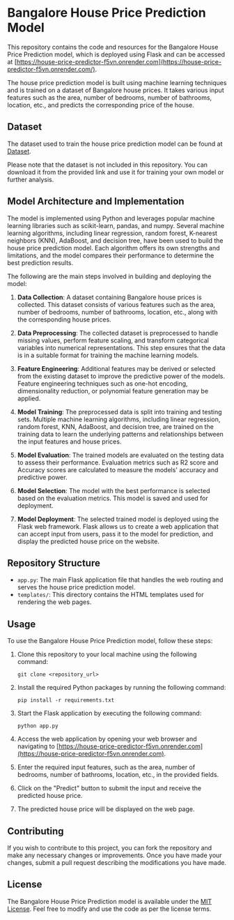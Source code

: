 # Bangalore House Price Prediction Model

This repository contains the code and resources for the Bangalore House Price Prediction model, which is deployed using Flask and can be accessed at [https://house-price-predictor-f5vn.onrender.com](https://house-price-predictor-f5vn.onrender.com/).

The house price prediction model is built using machine learning techniques and is trained on a dataset of Bangalore house prices. It takes various input features such as the area, number of bedrooms, number of bathrooms, location, etc., and predicts the corresponding price of the house.

## Dataset

The dataset used to train the house price prediction model can be found at [Dataset](https://www.kaggle.com/datasets/amitabhajoy/bengaluru-house-price-data).

Please note that the dataset is not included in this repository. You can download it from the provided link and use it for training your own model or further analysis.

## Model Architecture and Implementation

The model is implemented using Python and leverages popular machine learning libraries such as scikit-learn, pandas, and numpy. Several machine learning algorithms, including linear regression, random forest, K-nearest neighbors (KNN), AdaBoost, and decision tree, have been used to build the house price prediction model. Each algorithm offers its own strengths and limitations, and the model compares their performance to determine the best prediction results.

The following are the main steps involved in building and deploying the model:

1. **Data Collection**: A dataset containing Bangalore house prices is collected. This dataset consists of various features such as the area, number of bedrooms, number of bathrooms, location, etc., along with the corresponding house prices.

2. **Data Preprocessing**: The collected dataset is preprocessed to handle missing values, perform feature scaling, and transform categorical variables into numerical representations. This step ensures that the data is in a suitable format for training the machine learning models.

3. **Feature Engineering**: Additional features may be derived or selected from the existing dataset to improve the predictive power of the models. Feature engineering techniques such as one-hot encoding, dimensionality reduction, or polynomial feature generation may be applied.

4. **Model Training**: The preprocessed data is split into training and testing sets. Multiple machine learning algorithms, including linear regression, random forest, KNN, AdaBoost, and decision tree, are trained on the training data to learn the underlying patterns and relationships between the input features and house prices.

5. **Model Evaluation**: The trained models are evaluated on the testing data to assess their performance. Evaluation metrics such as R2 score and Accuracy scores are calculated to measure the models' accuracy and predictive power.

6. **Model Selection**: The model with the best performance is selected based on the evaluation metrics. This model is saved and used for deployment.

7. **Model Deployment**: The selected trained model is deployed using the Flask web framework. Flask allows us to create a web application that can accept input from users, pass it to the model for prediction, and display the predicted house price on the website.

## Repository Structure

- `app.py`: The main Flask application file that handles the web routing and serves the house price prediction model.
- `templates/`: This directory contains the HTML templates used for rendering the web pages.

## Usage

To use the Bangalore House Price Prediction model, follow these steps:

1. Clone this repository to your local machine using the following command:

   ```
   git clone <repository_url>
   ```

2. Install the required Python packages by running the following command:

   ```
   pip install -r requirements.txt
   ```

3. Start the Flask application by executing the following command:

   ```
   python app.py
   ```

4. Access the web application by opening your web browser and navigating to [https://house-price-predictor-f5vn.onrender.com](https://house-price-predictor-f5vn.onrender.com).

5. Enter the required input features, such as the area, number of bedrooms, number of bathrooms, location, etc., in the provided fields.

6. Click on the "Predict" button to submit the input and receive the predicted house price.

7. The predicted house price will be displayed on the web page.

## Contributing

If you wish to contribute to this project, you can fork the repository and make any necessary changes or improvements. Once you have made your changes, submit a pull request describing the modifications you have made.

## License

The Bangalore House Price Prediction model is available under the [MIT License](LICENSE). Feel free to modify and use the code as per the license terms.
